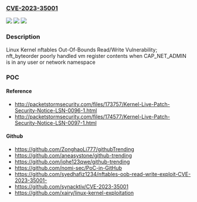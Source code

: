 ### [CVE-2023-35001](https://cve.mitre.org/cgi-bin/cvename.cgi?name=CVE-2023-35001)
![](https://img.shields.io/static/v1?label=Product&message=Linux%20Kernel&color=blue)
![](https://img.shields.io/static/v1?label=Version&message=%3D%20v3.13-rc1%20&color=brighgreen)
![](https://img.shields.io/static/v1?label=Vulnerability&message=CWE-787&color=brighgreen)

### Description

Linux Kernel nftables Out-Of-Bounds Read/Write Vulnerability; nft_byteorder poorly handled vm register contents when CAP_NET_ADMIN is in any user or network namespace

### POC

#### Reference
- http://packetstormsecurity.com/files/173757/Kernel-Live-Patch-Security-Notice-LSN-0096-1.html
- http://packetstormsecurity.com/files/174577/Kernel-Live-Patch-Security-Notice-LSN-0097-1.html

#### Github
- https://github.com/ZonghaoLi777/githubTrending
- https://github.com/aneasystone/github-trending
- https://github.com/johe123qwe/github-trending
- https://github.com/nomi-sec/PoC-in-GitHub
- https://github.com/syedhafiz1234/nftables-oob-read-write-exploit-CVE-2023-35001-
- https://github.com/synacktiv/CVE-2023-35001
- https://github.com/xairy/linux-kernel-exploitation

